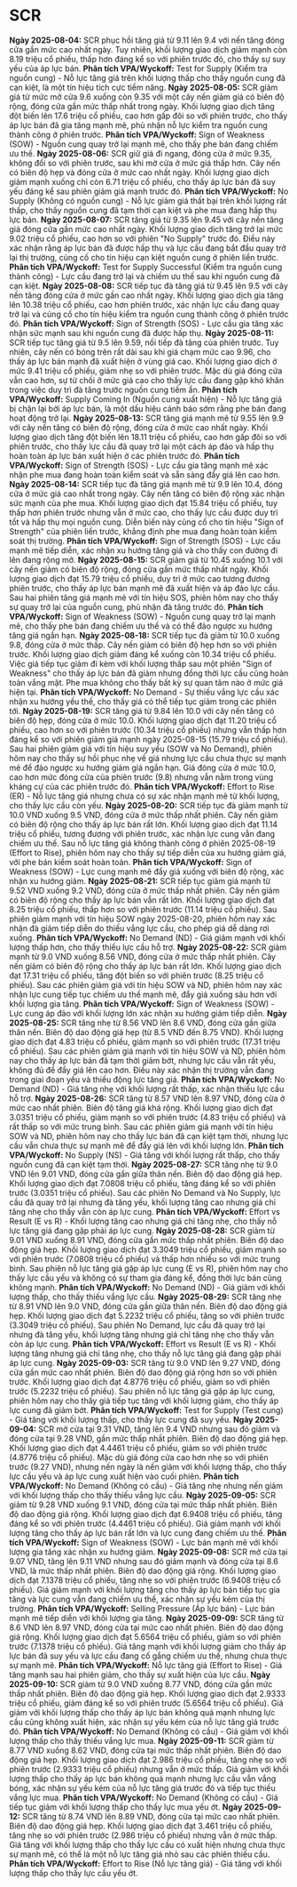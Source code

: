 # SCR

**Ngày 2025-08-04:** SCR phục hồi tăng giá từ 9.11 lên 9.4 với nến tăng đóng cửa gần mức cao nhất ngày. Tuy nhiên, khối lượng giao dịch giảm mạnh còn 8.19 triệu cổ phiếu, thấp hơn đáng kể so với phiên trước đó, cho thấy sự suy yếu của áp lực bán. **Phân tích VPA/Wyckoff:** Test for Supply (Kiểm tra nguồn cung) - Nỗ lực tăng giá trên khối lượng thấp cho thấy nguồn cung đã cạn kiệt, là một tín hiệu tích cực tiềm năng.
**Ngày 2025-08-05:** SCR giảm giá từ mức mở cửa 9.6 xuống còn 9.35 với một cây nến giảm giá có biên độ rộng, đóng cửa gần mức thấp nhất trong ngày. Khối lượng giao dịch tăng đột biến lên 17.6 triệu cổ phiếu, cao hơn gấp đôi so với phiên trước, cho thấy áp lực bán đã gia tăng mạnh mẽ, phủ nhận nỗ lực kiểm tra nguồn cung thành công ở phiên trước. **Phân tích VPA/Wyckoff:** Sign of Weakness (SOW) - Nguồn cung quay trở lại mạnh mẽ, cho thấy phe bán đang chiếm ưu thế.
**Ngày 2025-08-06:** SCR giữ giá đi ngang, đóng cửa ở mức 9.35, không đổi so với phiên trước, sau khi mở cửa ở mức giá thấp hơn. Cây nến có biên độ hẹp và đóng cửa ở mức cao nhất ngày. Khối lượng giao dịch giảm mạnh xuống chỉ còn 6.71 triệu cổ phiếu, cho thấy áp lực bán đã suy yếu đáng kể sau phiên giảm giá mạnh trước đó. **Phân tích VPA/Wyckoff:** No Supply (Không có nguồn cung) - Nỗ lực giảm giá thất bại trên khối lượng rất thấp, cho thấy nguồn cung đã tạm thời cạn kiệt và phe mua đang hấp thụ lực bán.
**Ngày 2025-08-07:** SCR tăng giá từ 9.35 lên 9.45 với cây nến tăng giá đóng cửa gần mức cao nhất ngày. Khối lượng giao dịch tăng trở lại mức 9.02 triệu cổ phiếu, cao hơn so với phiên "No Supply" trước đó. Điều này xác nhận rằng áp lực bán đã được hấp thụ và lực cầu đang bắt đầu quay trở lại thị trường, củng cố cho tín hiệu cạn kiệt nguồn cung ở phiên liền trước. **Phân tích VPA/Wyckoff:** Test for Supply Successful (Kiểm tra nguồn cung thành công) - Lực cầu đang trở lại và chiếm ưu thế sau khi nguồn cung đã cạn kiệt.
**Ngày 2025-08-08:** SCR tiếp tục đà tăng giá từ 9.45 lên 9.5 với cây nến tăng đóng cửa ở mức gần cao nhất ngày. Khối lượng giao dịch gia tăng lên 10.38 triệu cổ phiếu, cao hơn phiên trước, xác nhận lực cầu đang quay trở lại và củng cố cho tín hiệu kiểm tra nguồn cung thành công ở phiên trước đó. **Phân tích VPA/Wyckoff:** Sign of Strength (SOS) - Lực cầu gia tăng xác nhận sức mạnh sau khi nguồn cung đã được hấp thụ.
**Ngày 2025-08-11:** SCR tiếp tục tăng giá từ 9.5 lên 9.59, nối tiếp đà tăng của phiên trước. Tuy nhiên, cây nến có bóng trên rất dài sau khi giá chạm mức cao 9.96, cho thấy áp lực bán mạnh đã xuất hiện ở vùng giá cao. Khối lượng giao dịch ở mức 9.41 triệu cổ phiếu, giảm nhẹ so với phiên trước. Mặc dù giá đóng cửa vẫn cao hơn, sự từ chối ở mức giá cao cho thấy lực cầu đang gặp khó khăn trong việc duy trì đà tăng trước nguồn cung tiềm ẩn. **Phân tích VPA/Wyckoff:** Supply Coming In (Nguồn cung xuất hiện) - Nỗ lực tăng giá bị chặn lại bởi áp lực bán, là một dấu hiệu cảnh báo sớm rằng phe bán đang hoạt động trở lại.
**Ngày 2025-08-13:** SCR tăng giá mạnh mẽ từ 9.55 lên 9.9 với cây nến tăng có biên độ rộng, đóng cửa ở mức cao nhất ngày. Khối lượng giao dịch tăng đột biến lên 18.11 triệu cổ phiếu, cao hơn gấp đôi so với phiên trước, cho thấy lực cầu đã quay trở lại một cách áp đảo và hấp thụ hoàn toàn áp lực bán xuất hiện ở các phiên trước đó. **Phân tích VPA/Wyckoff:** Sign of Strength (SOS) - Lực cầu gia tăng mạnh mẽ xác nhận phe mua đang hoàn toàn kiểm soát và sẵn sàng đẩy giá lên cao hơn.
**Ngày 2025-08-14:** SCR tiếp tục đà tăng giá mạnh mẽ từ 9.9 lên 10.4, đóng cửa ở mức giá cao nhất trong ngày. Cây nến tăng có biên độ rộng xác nhận sức mạnh của phe mua. Khối lượng giao dịch đạt 15.84 triệu cổ phiếu, tuy thấp hơn phiên trước nhưng vẫn ở mức cao, cho thấy lực cầu được duy trì tốt và hấp thụ mọi nguồn cung. Diễn biến này củng cố cho tín hiệu "Sign of Strength" của phiên liền trước, khẳng định phe mua đang hoàn toàn kiểm soát thị trường. **Phân tích VPA/Wyckoff:** Sign of Strength (SOS) - Lực cầu mạnh mẽ tiếp diễn, xác nhận xu hướng tăng giá và cho thấy con đường đi lên đang rộng mở.
**Ngày 2025-08-15:** SCR giảm giá từ 10.45 xuống 10.1 với cây nến giảm có biên độ rộng, đóng cửa gần mức thấp nhất ngày. Khối lượng giao dịch đạt 15.79 triệu cổ phiếu, duy trì ở mức cao tương đương phiên trước, cho thấy áp lực bán mạnh mẽ đã xuất hiện và áp đảo lực cầu. Sau hai phiên tăng giá mạnh mẽ với tín hiệu SOS, phiên hôm nay cho thấy sự quay trở lại của nguồn cung, phủ nhận đà tăng trước đó. **Phân tích VPA/Wyckoff:** Sign of Weakness (SOW) - Nguồn cung quay trở lại mạnh mẽ, cho thấy phe bán đang chiếm ưu thế và có thể đảo ngược xu hướng tăng giá ngắn hạn.
**Ngày 2025-08-18:** SCR tiếp tục đà giảm từ 10.0 xuống 9.8, đóng cửa ở mức thấp. Cây nến giảm có biên độ hẹp hơn so với phiên trước. Khối lượng giao dịch giảm đáng kể xuống còn 10.34 triệu cổ phiếu. Việc giá tiếp tục giảm đi kèm với khối lượng thấp sau một phiên "Sign of Weakness" cho thấy áp lực bán đã giảm nhưng đồng thời lực cầu cũng hoàn toàn vắng mặt. Phe mua không cho thấy bất kỳ sự quan tâm nào ở mức giá hiện tại. **Phân tích VPA/Wyckoff:** No Demand - Sự thiếu vắng lực cầu xác nhận xu hướng yếu thế, cho thấy giá có thể tiếp tục giảm trong các phiên tới.
**Ngày 2025-08-19:** SCR tăng giá từ 9.84 lên 10.0 với cây nến tăng có biên độ hẹp, đóng cửa ở mức 10.0. Khối lượng giao dịch đạt 11.20 triệu cổ phiếu, cao hơn so với phiên trước (10.34 triệu cổ phiếu) nhưng vẫn thấp hơn đáng kể so với phiên giảm giá mạnh ngày 2025-08-15 (15.79 triệu cổ phiếu). Sau hai phiên giảm giá với tín hiệu suy yếu (SOW và No Demand), phiên hôm nay cho thấy sự hồi phục nhẹ về giá nhưng lực cầu chưa thực sự mạnh mẽ để đảo ngược xu hướng giảm giá ngắn hạn. Giá đóng cửa ở mức 10.0, cao hơn mức đóng cửa của phiên trước (9.8) nhưng vẫn nằm trong vùng kháng cự của các phiên trước đó. **Phân tích VPA/Wyckoff:** Effort to Rise (ER) - Nỗ lực tăng giá nhưng chưa có sự xác nhận mạnh mẽ từ khối lượng, cho thấy lực cầu còn yếu.
**Ngày 2025-08-20:** SCR tiếp tục đà giảm mạnh từ 10.0 VND xuống 9.5 VND, đóng cửa ở mức thấp nhất phiên. Cây nến giảm có biên độ rộng cho thấy áp lực bán rất lớn. Khối lượng giao dịch đạt 11.14 triệu cổ phiếu, tương đương với phiên trước, xác nhận lực cung vẫn đang chiếm ưu thế. Sau nỗ lực tăng giá không thành công ở phiên 2025-08-19 (Effort to Rise), phiên hôm nay cho thấy sự tiếp diễn của xu hướng giảm giá, với phe bán kiểm soát hoàn toàn. **Phân tích VPA/Wyckoff:** Sign of Weakness (SOW) - Lực cung mạnh mẽ đẩy giá xuống với biên độ rộng, xác nhận xu hướng giảm.
**Ngày 2025-08-21:** SCR tiếp tục giảm giá mạnh từ 9.52 VND xuống 9.2 VND, đóng cửa ở mức thấp nhất phiên. Cây nến giảm có biên độ rộng cho thấy áp lực bán vẫn rất lớn. Khối lượng giao dịch đạt 8.25 triệu cổ phiếu, thấp hơn so với phiên trước (11.14 triệu cổ phiếu). Sau phiên giảm mạnh với tín hiệu SOW ngày 2025-08-20, phiên hôm nay xác nhận đà giảm tiếp diễn do thiếu vắng lực cầu, cho phép giá dễ dàng rơi xuống. **Phân tích VPA/Wyckoff:** No Demand (ND) - Giá giảm mạnh với khối lượng thấp hơn, cho thấy thiếu lực cầu hỗ trợ.
**Ngày 2025-08-22:** SCR giảm mạnh từ 9.0 VND xuống 8.56 VND, đóng cửa ở mức thấp nhất phiên. Cây nến giảm có biên độ rộng cho thấy áp lực bán rất lớn. Khối lượng giao dịch đạt 17.31 triệu cổ phiếu, tăng đột biến so với phiên trước (8.25 triệu cổ phiếu). Sau các phiên giảm giá với tín hiệu SOW và ND, phiên hôm nay xác nhận lực cung tiếp tục chiếm ưu thế mạnh mẽ, đẩy giá xuống sâu hơn với khối lượng gia tăng. **Phân tích VPA/Wyckoff:** Sign of Weakness (SOW) - Lực cung áp đảo với khối lượng lớn xác nhận xu hướng giảm tiếp diễn.
**Ngày 2025-08-25:** SCR tăng nhẹ từ 8.56 VND lên 8.6 VND, đóng cửa gần giữa thân nến. Biên độ dao động giá hẹp (từ 8.5 VND đến 8.75 VND). Khối lượng giao dịch đạt 4.83 triệu cổ phiếu, giảm mạnh so với phiên trước (17.31 triệu cổ phiếu). Sau các phiên giảm giá mạnh với tín hiệu SOW và ND, phiên hôm nay cho thấy áp lực bán đã tạm thời giảm bớt, nhưng lực cầu vẫn rất yếu, không đủ để đẩy giá lên cao hơn. Điều này xác nhận thị trường vẫn đang trong giai đoạn yếu và thiếu động lực tăng giá. **Phân tích VPA/Wyckoff:** No Demand (ND) - Giá tăng nhẹ với khối lượng rất thấp, xác nhận thiếu lực cầu hỗ trợ.
**Ngày 2025-08-26:** SCR tăng từ 8.57 VND lên 8.97 VND, đóng cửa ở mức cao nhất phiên. Biên độ tăng giá khá rộng. Khối lượng giao dịch đạt 3.0351 triệu cổ phiếu, giảm mạnh so với phiên trước (4.83 triệu cổ phiếu) và rất thấp so với mức trung bình. Sau các phiên giảm giá mạnh với tín hiệu SOW và ND, phiên hôm nay cho thấy lực bán đã cạn kiệt tạm thời, nhưng lực cầu vẫn chưa thực sự mạnh mẽ để đẩy giá lên với khối lượng lớn. **Phân tích VPA/Wyckoff:** No Supply (NS) - Giá tăng với khối lượng rất thấp, cho thấy nguồn cung đã cạn kiệt tạm thời.
**Ngày 2025-08-27:** SCR tăng nhẹ từ 9.0 VND lên 9.01 VND, đóng cửa gần giữa thân nến. Biên độ dao động giá hẹp. Khối lượng giao dịch đạt 7.0808 triệu cổ phiếu, tăng đáng kể so với phiên trước (3.0351 triệu cổ phiếu). Sau các phiên No Demand và No Supply, lực cầu đã quay trở lại nhưng đà tăng yếu, khối lượng tăng cao nhưng giá chỉ tăng nhẹ cho thấy vẫn còn áp lực cung. **Phân tích VPA/Wyckoff:** Effort vs Result (E vs R) - Khối lượng tăng cao nhưng giá chỉ tăng nhẹ, cho thấy nỗ lực tăng giá đang gặp phải áp lực cung.
**Ngày 2025-08-28:** SCR giảm từ 9.01 VND xuống 8.91 VND, đóng cửa gần mức thấp nhất phiên. Biên độ dao động giá hẹp. Khối lượng giao dịch đạt 3.3049 triệu cổ phiếu, giảm mạnh so với phiên trước (7.0808 triệu cổ phiếu) và thấp hơn nhiều so với mức trung bình. Sau phiên nỗ lực tăng giá gặp áp lực cung (E vs R), phiên hôm nay cho thấy lực cầu yếu và không có sự tham gia đáng kể, đồng thời lực bán cũng không mạnh. **Phân tích VPA/Wyckoff:** No Demand (ND) - Giá giảm với khối lượng thấp, cho thấy thiếu vắng lực cầu.
**Ngày 2025-08-29:** SCR tăng nhẹ từ 8.91 VND lên 9.0 VND, đóng cửa gần giữa thân nến. Biên độ dao động giá hẹp. Khối lượng giao dịch đạt 5.2232 triệu cổ phiếu, tăng so với phiên trước (3.3049 triệu cổ phiếu). Sau phiên No Demand, lực cầu đã quay trở lại nhưng đà tăng yếu, khối lượng tăng nhưng giá chỉ tăng nhẹ cho thấy vẫn còn áp lực cung. **Phân tích VPA/Wyckoff:** Effort vs Result (E vs R) - Khối lượng tăng nhưng giá chỉ tăng nhẹ, cho thấy nỗ lực tăng giá đang gặp phải áp lực cung.
**Ngày 2025-09-03:** SCR tăng từ 9.0 VND lên 9.27 VND, đóng cửa gần mức cao nhất phiên. Biên độ dao động giá rộng hơn so với phiên trước. Khối lượng giao dịch đạt 4.8776 triệu cổ phiếu, giảm so với phiên trước (5.2232 triệu cổ phiếu). Sau phiên nỗ lực tăng giá gặp áp lực cung, phiên hôm nay cho thấy giá tiếp tục tăng với khối lượng giảm, cho thấy áp lực cung đã giảm bớt. **Phân tích VPA/Wyckoff:** Test for Supply (Test cung) - Giá tăng với khối lượng thấp, cho thấy lực cung đã suy yếu.
**Ngày 2025-09-04:** SCR mở cửa tại 9.31 VND, tăng lên 9.4 VND nhưng sau đó giảm và đóng cửa tại 9.28 VND, gần mức thấp nhất phiên. Biên độ dao động giá hẹp. Khối lượng giao dịch đạt 4.4461 triệu cổ phiếu, giảm so với phiên trước (4.8776 triệu cổ phiếu). Mặc dù giá đóng cửa cao hơn nhẹ so với phiên trước (9.27 VND), nhưng nến ngày là nến giảm với khối lượng thấp, cho thấy lực cầu yếu và áp lực cung xuất hiện vào cuối phiên. **Phân tích VPA/Wyckoff:** No Demand (Không có cầu) - Giá tăng nhẹ nhưng nến giảm với khối lượng thấp cho thấy thiếu vắng lực cầu.
**Ngày 2025-09-05:** SCR giảm từ 9.28 VND xuống 9.1 VND, đóng cửa tại mức thấp nhất phiên. Biên độ dao động giá rộng. Khối lượng giao dịch đạt 6.9408 triệu cổ phiếu, tăng đáng kể so với phiên trước (4.4461 triệu cổ phiếu). Giá giảm mạnh với khối lượng tăng cho thấy áp lực bán rất lớn và lực cung đang chiếm ưu thế. **Phân tích VPA/Wyckoff:** Sign of Weakness (SOW) - Lực bán mạnh mẽ với khối lượng gia tăng xác nhận xu hướng giảm.
**Ngày 2025-09-08:** SCR mở cửa tại 9.07 VND, tăng lên 9.11 VND nhưng sau đó giảm mạnh và đóng cửa tại 8.6 VND, là mức thấp nhất phiên. Biên độ dao động giá rộng. Khối lượng giao dịch đạt 7.1378 triệu cổ phiếu, tăng nhẹ so với phiên trước (6.9408 triệu cổ phiếu). Giá giảm mạnh với khối lượng tăng cho thấy áp lực bán tiếp tục gia tăng và lực cung vẫn đang chiếm ưu thế, xác nhận sự yếu kém của thị trường. **Phân tích VPA/Wyckoff:** Selling Pressure (Áp lực bán) - Lực bán mạnh mẽ tiếp diễn với khối lượng gia tăng.
**Ngày 2025-09-09:** SCR tăng từ 8.6 VND lên 8.97 VND, đóng cửa tại mức cao nhất phiên. Biên độ dao động giá rộng. Khối lượng giao dịch đạt 5.6564 triệu cổ phiếu, giảm so với phiên trước (7.1378 triệu cổ phiếu). Giá tăng mạnh với khối lượng giảm cho thấy áp lực bán đã suy yếu và lực cầu đang cố gắng chiếm ưu thế, nhưng chưa thực sự mạnh mẽ. **Phân tích VPA/Wyckoff:** Nỗ lực tăng giá (Effort to Rise) - Giá tăng mạnh sau hai phiên giảm, cho thấy sự xuất hiện của lực cầu.
**Ngày 2025-09-10:** SCR giảm từ 9.0 VND xuống 8.77 VND, đóng cửa gần mức thấp nhất phiên. Biên độ dao động giá hẹp. Khối lượng giao dịch đạt 2.9333 triệu cổ phiếu, giảm đáng kể so với phiên trước (5.6564 triệu cổ phiếu). Giá giảm với khối lượng thấp cho thấy áp lực bán không quá mạnh nhưng lực cầu cũng không xuất hiện, xác nhận sự yếu kém của nỗ lực tăng giá trước đó. **Phân tích VPA/Wyckoff:** No Demand (Không có cầu) - Giá giảm với khối lượng thấp cho thấy thiếu vắng lực mua.
**Ngày 2025-09-11:** SCR giảm từ 8.77 VND xuống 8.62 VND, đóng cửa tại mức thấp nhất phiên. Biên độ dao động giá hẹp. Khối lượng giao dịch đạt 2.986 triệu cổ phiếu, tăng nhẹ so với phiên trước (2.9333 triệu cổ phiếu) nhưng vẫn ở mức thấp. Giá giảm với khối lượng thấp cho thấy áp lực bán không quá mạnh nhưng lực cầu vẫn vắng bóng, xác nhận sự yếu kém của nỗ lực tăng giá trước đó và tiếp tục thiếu vắng lực mua. **Phân tích VPA/Wyckoff:** No Demand (Không có cầu) - Giá tiếp tục giảm với khối lượng thấp cho thấy lực mua yếu ớt.
**Ngày 2025-09-12:** SCR tăng từ 8.74 VND lên 8.89 VND, đóng cửa tại mức cao nhất phiên. Biên độ dao động giá hẹp. Khối lượng giao dịch đạt 3.461 triệu cổ phiếu, tăng nhẹ so với phiên trước (2.986 triệu cổ phiếu) nhưng vẫn ở mức thấp. Giá tăng với khối lượng thấp cho thấy lực cầu có xuất hiện nhưng chưa thực sự mạnh mẽ, có thể là một nỗ lực tăng giá nhỏ sau các phiên thiếu cầu. **Phân tích VPA/Wyckoff:** Effort to Rise (Nỗ lực tăng giá) - Giá tăng với khối lượng thấp cho thấy lực cầu yếu ớt.
